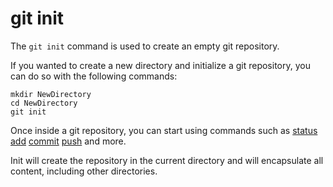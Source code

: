 # git init

The `git init` command is used to create an empty git repository.

If you wanted to create a new directory and initialize a git repository, you can do so with the following commands:
```
mkdir NewDirectory
cd NewDirectory
git init
```

Once inside a git repository, you can start using commands such as
[status](./Status.md)
[add](./Add.md)
[commit](./Commit.md)
[push](./Push.md)
and more.

Init will create the repository in the current directory and will encapsulate all content, including other directories.